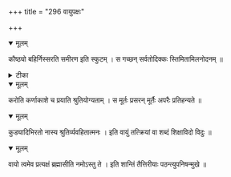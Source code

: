 +++
title = "296 वायुपक्षः"

+++


<details open><summary>मूलम्</summary>

कौष्ठ्यो बहिर्निस्सरति समीरण इति स्फुटम् । स गच्छन् सर्वतोदिक्कः स्तिमितामिलनोदनम् ॥
</details>



<details><summary>टीका</summary>

न्या. म.[216]
</details>



<details open><summary>मूलम्</summary>

करोति कर्णाकाशे च प्रयाति श्रुतियोग्यताम् । स मूर्तः प्रसरन् मूर्तैः अपरैः प्रतिहन्यते ॥
</details>



<details open><summary>मूलम्</summary>

कुड्यादिभिरतो नास्य श्रुतिर्व्यवहितात्मनः । इति वायुं तत्क्रियां वा शब्दं शिक्षाविदो विदुः ॥
</details>



<details open><summary>मूलम्</summary>

वायो त्वमेव प्रत्यक्षं ब्रह्मासीति नमोऽस्तु ते । इति शान्तिं तैत्तिरीयाः पठन्त्युपनिषन्मुखे ॥
</details>

